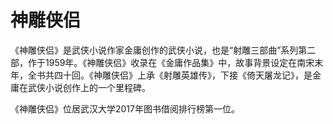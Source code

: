 # 神雕侠侣

《神雕侠侣》是武侠小说作家金庸创作的武侠小说，也是“射雕三部曲”系列第二部，作于1959年。《神雕侠侣》收录在《金庸作品集》中，故事背景设定在南宋末年，全书共四十回。《神雕侠侣》上承《射雕英雄传》，下接《倚天屠龙记》，是金庸在武侠小说创作上的一个里程碑。

《神雕侠侣》位居武汉大学2017年图书借阅排行榜第一位。
